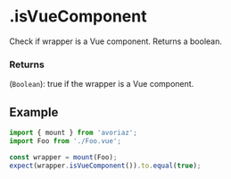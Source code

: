 # .isVueComponent

Check if wrapper is a Vue component. Returns a boolean.

### Returns

(`Boolean`): true if the wrapper is a Vue component.

## Example

```js
import { mount } from 'avoriaz';
import Foo from './Foo.vue';

const wrapper = mount(Foo);
expect(wrapper.isVueComponent()).to.equal(true);
```
